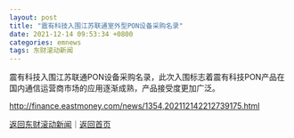 ```yaml
---
layout: post
title: "震有科技入围江苏联通室外型PON设备采购名录"
date: 2021-12-14 09:53:34 +0800
categories: emnews
tags: 东财滚动新闻
---
```


震有科技入围江苏联通PON设备采购名录，此次入围标志着震有科技PON产品在国内通信运营商市场的应用逐渐成熟，产品接受度更加广泛。

<http://finance.eastmoney.com/news/1354,202112142212739175.html>

[返回东财滚动新闻](//finews.withounder.com/emnews/)｜[返回首页](//finews.withounder.com/)